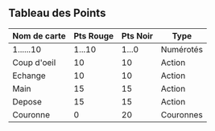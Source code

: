 ## Tableau des Points 

| Nom de carte | Pts Rouge | Pts Noir | Type |  
|--------------|-----------|----------|------|
| 1......10    |1...10     | 1...0    |Numérotés|
|Coup d'oeil   |10         | 10       |Action|
|Echange       |10         | 10       |Action|
|Main          |15         | 15       |Action|
|Depose        |15         | 15       |Action|
|Couronne      |0          | 20       |Couronnes|

   
